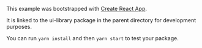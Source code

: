This example was bootstrapped with [Create React App](https://github.com/facebook/create-react-app).

It is linked to the ui-library package in the parent directory for development purposes.

You can run `yarn install` and then `yarn start` to test your package.
